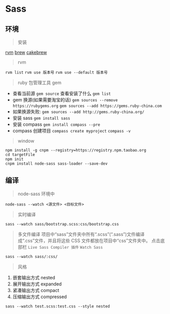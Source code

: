 ﻿# Sass

## 环境

> 安装

[rvm](http://rvm.io/)
[brew](http://brew.sh/)
[cakebrew](https://www.cakebrew.com/)

> rvm

`rvm list`
`rvm use 版本号`
`rvm use --default 版本号`

> ruby 包管理工具 gem

- 查看当前源 `gem source` 查看安装了什么 `gem list`
- gem 换源(如果需要淘宝的话) `gem sources --remove https://rubygems.org` `gem sources --add https://gems.ruby-china.com`
- 如果换源失败: `gem sources --add http://gems.ruby-china.org/`
- 安装 sass `gem install sass`
- 安装 compass `gem install compass --pre`
- compass 创建项目 `compass create myproject` `compass -v`

> window

```console
npm install -g cnpm --registry=https://registry.npm.taobao.org
cd targetFile
npm init
cnpm install node-sass sass-loader --save-dev
```

## 编译

> node-sass 环境中

`node-sass --watch <源文件> <目标文件>`

> 实时编译

`sass --watch sass/bootstrap.scss:css/bootstrap.css`

> 多文件编译
> 项目中“sass”文件夹中所有“.scss”(“.sass”)文件编译成“.css”文件，并且将这些 CSS 文件都放在项目中“css”文件夹中。
> 点击底部栏 `Live Sass Compiler 插件` `Watch Sass`

`sass --watch sass/:css/`

> 风格

1. 嵌套输出方式 nested
2. 展开输出方式 expanded
3. 紧凑输出方式 compact
4. 压缩输出方式 compressed

`sass --watch test.scss:test.css --style nested`
